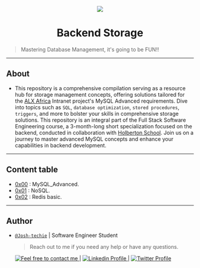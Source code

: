 <p align="center">
<img src ="https://assets.imaginablefutures.com/media/images/ALX_Logo.max-200x150.png">
</p>

<h1 align="center">
	Backend Storage
</h1>

> Mastering Database Management, it's going to be FUN!!

---

## About

- This repository is a comprehensive compilation serving as a resource hub for storage management concepts, offering solutions tailored for the [ALX Africa](https://www.alxafrica.com/) Intranet project's MySQL Advanced requirements. Dive into topics such as `SQL`, `database optimization`, `stored procedures`, `triggers`, and more to bolster your skills in comprehensive storage solutions. This repository is an integral part of the Full Stack Software Engineering course, a 3-month-long short specialization focused on the backend, conducted in collaboration with [Holberton School](https://www.holbertonschool.com/). Join us on a journey to master advanced MySQL concepts and enhance your capabilities in backend development.

---

## Content table

- [0x00](./0x00-MySQL_Advanced) : MySQL_Advanced.
- [0x01](./0x01-NoSQL) : NoSQL.
- [0x02](./0x02-redis_basic/) : Redis basic.

---

## Author

- [`@Josh-techie`]() | Software Engineer Student

  > Reach out to me if you need any help or have any questions.

  <a href="mailto:youssef.abouyahia@e-polytechnique.ma">
  	<img alt="Feel free to contact me" src="https://img.shields.io/badge/-Ask_me_anything-blue?style=flat&logo=Gmail&logoColor=white&link=mailto:youssef.abouyahia@e-polytechnique.ma&color=3d85c6" />
  </a>
  <span> | </span>
    <a href="https://www.linkedin.com/in/youssef-abouyahia/">
        <img alt="Linkedin Profile" src="https://img.shields.io/badge/-Linkedin-0072b1?style=flat&logo=Linkedin&logoColor=white&link=https://www.linkedin.com/in/youssef-abouyahia/" />
    </a>
    <span> | </span>
    <a href="https://twitter.com/JoesephAb">
        <img alt="Twitter Profile" src="https://img.shields.io/badge/-Twitter-0072b1?style=flat&logo=Twitter&logoColor=white&link=https://twitter.com/JoesephAb&color=1DA1F2" />
    </a>

